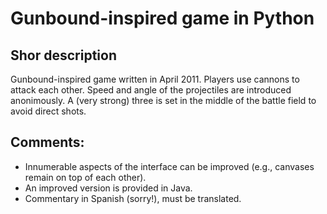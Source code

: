# Gunbound-inspired game in Python

## Shor description

Gunbound-inspired game written in April 2011. Players use cannons to attack each other. Speed and angle of the projectiles are introduced anonimously. A (very strong) three is set in the middle of the battle field to avoid direct shots.

## Comments:

- Innumerable aspects of the interface can be improved (e.g., canvases remain on top of each other).
- An improved version is provided in Java.
- Commentary in Spanish (sorry!), must be translated.
